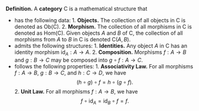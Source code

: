 **Definition.** A **category** $\mathsf{C}$ is a mathematical structure that
- has the following data:
	  1. **Objects.** The collection of all objects in $\mathsf{C}$ is denoted as $\text{Ob}(\mathsf{C})$.
	  2. **Morphism.** The collection of all morphisms in $\mathsf{C}$ is denoted as $\text{Hom}(\mathsf{C})$. Given objects $A$ and $B$ of $\mathsf{C}$, the collection of all morphisms from $A$ to $B$ in $\mathsf{C}$ is denoted $\mathsf{C}(A,B)$.
- admits the following structures:
	  1. **Identities.** Any object $A$ in $\mathsf{C}$ has an identity morphism $\text{id}_{A}:A\to A$.
	  2. **Composition.** Morphisms $f:A\to B$ and $g:B\to C$ may be composed into $g\circ f:A\to C$.
- follows the following properties:
	  1. **Associativity Law.** For all morphisms $f:A\to B$, $g:B\to C$, and $h:C\to D$, we have $$(h\circ g)\circ f=h\circ(g\circ f).$$
	  2. **Unit Law.** For all morphisms $f:A\to B$, we have $$f\circ \text{id}_{A}=\text{id}_{B}\circ f=f.$$
